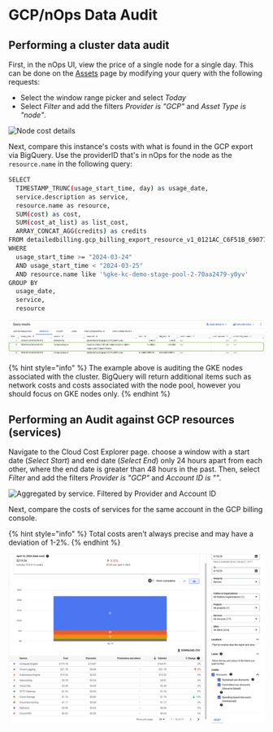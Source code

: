# GCP/nOps Data Audit

## Performing a cluster data audit

First, in the nOps UI, view the price of a single node for a single day. This can be done on the [Assets](/using-nOps/navigating-the-nOps-ui/assets.md) page by modifying your query with the following requests:

* Select the window range picker and select *Today*
* Select *Filter* and add the filters *Provider is "GCP"* and *Asset Type is "node"*.

![Node cost details](/images/data-auditing/gcp-nOps-gke-asset.png)

Next, compare this instance's costs with what is found in the GCP export via BigQuery. Use the providerID that's in nOps for the node as the `resource.name` in the following query:

```bash
SELECT
  TIMESTAMP_TRUNC(usage_start_time, day) as usage_date, 
  service.description as service,
  resource.name as resource,
  SUM(cost) as cost,
  SUM(cost_at_list) as list_cost,
  ARRAY_CONCAT_AGG(credits) as credits
FROM detailedbilling.gcp_billing_export_resource_v1_0121AC_C6F51B_690771
WHERE 
  usage_start_time >= "2024-03-24" 
  AND usage_start_time < "2024-03-25"
  AND resource.name like '%gke-kc-demo-stage-pool-2-70aa2479-y0yv'
GROUP BY
  usage_date,
  service,
  resource
```

![BigQuery Output](/images/data-auditing/dataaudit-gcp-bigquery-output.png)


{% hint style="info" %}
The example above is auditing the GKE nodes associated with the cluster. BigQuery will return additional items such as network costs and costs associated with the node pool, however you should focus on GKE nodes only.
{% endhint %}

## Performing an Audit against GCP resources (services)

Navigate to the Cloud Cost Explorer page. choose a window with a start date (*Select Start*) and end date (*Select End*) only 24 hours apart from each other, where the end date is greater than 48 hours in the past. Then, select *Filter* and add the filters *Provider is "GCP"* and *Account ID is "<account-name>"*.

![Aggregated by service. Filtered by Provider and Account ID](/images/data-auditing/nOps-gcp-services.png)

Next, compare the costs of services for the same account in the GCP billing console.

{% hint style="info" %}
Total costs aren't always precise and may have a deviation of 1-2%.
{% endhint %}

![GCP Billing Console](/images/data-auditing/dataaudit-gcp-console.png)

